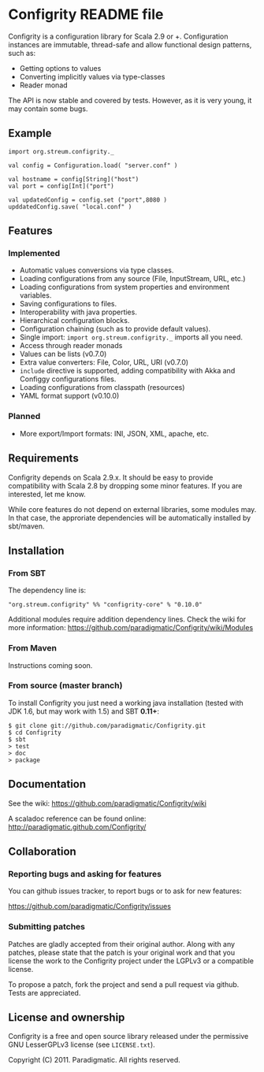 # Configrity README file #

Configrity is a configuration library for Scala 2.9 or
+. Configuration instances are immutable, thread-safe and allow
functional design patterns, such as:

  - Getting options to values
  - Converting implicitly values via type-classes
  - Reader monad

The API is now stable and covered by tests. However, as it is very young,
it may contain some bugs.

## Example ##

    import org.streum.configrity._
    
    val config = Configuration.load( "server.conf" )

    val hostname = config[String]("host")
    val port = config[Int]("port")

    val updatedConfig = config.set ("port",8080 )
    upddatedConfig.save( "local.conf" )	

## Features ##

### Implemented ###

  - Automatic values conversions via type classes.
  - Loading configurations from any source (File, InputStream, URL, etc.)
  - Loading configurations from system properties and environment variables.
  - Saving configurations to files.
  - Interoperability with java properties.
  - Hierarchical configuration blocks.
  - Configuration chaining (such as to provide default values).
  - Single import: `import org.streum.configrity._` imports all you need.
  - Access through reader monads
  - Values can be lists (v0.7.0)
  - Extra value converters: File, Color, URL, URI (v0.7.0)
  - `include` directive is supported, adding compatibility with Akka and
     Configgy configurations files.
  - Loading configurations from classpath (resources)
  - YAML format support (v0.10.0)

### Planned ###
  
  - More export/Import formats: INI, JSON, XML, apache, etc.

## Requirements ##

Configrity depends on Scala 2.9.x. It should be easy to provide
compatibility with Scala 2.8 by dropping some minor features. If you
are interested, let me know.

While core features do not depend on external libraries, some modules may. In that case, the approriate dependencies will be automatically installed by sbt/maven.

## Installation ##

### From SBT ###

The dependency line is:

    "org.streum.configrity" %% "configrity-core" % "0.10.0"

Additional modules require addition dependency lines. Check the wiki for more
information:  <https://github.com/paradigmatic/Configrity/wiki/Modules>

### From Maven ###

Instructions coming soon.
    

### From source (master branch) ###

To install Configrity you just need a working java installation (tested with
JDK 1.6, but may work with 1.5) and SBT **0.11+**:

    $ git clone git://github.com/paradigmatic/Configrity.git
    $ cd Configrity
    $ sbt
    > test
    > doc
    > package

## Documentation ##

See the wiki: <https://github.com/paradigmatic/Configrity/wiki>

A scaladoc reference can be found online: 
<http://paradigmatic.github.com/Configrity/>

## Collaboration

### Reporting bugs and asking for features

You can github issues tracker, to report bugs or to ask for new features:

https://github.com/paradigmatic/Configrity/issues

### Submitting patches

Patches are gladly accepted from their original author. Along with any
patches, please state that the patch is your original work and that
you license the work to the Configrity project under the LGPLv3 or
a compatible license.

To propose a patch, fork the project and send a pull request via
github. Tests are appreciated.

## License and ownership ##

Configrity is a free and open source library released under the
permissive GNU LesserGPLv3 license (see `LICENSE.txt`).

Copyright (C) 2011. Paradigmatic. All rights reserved.
